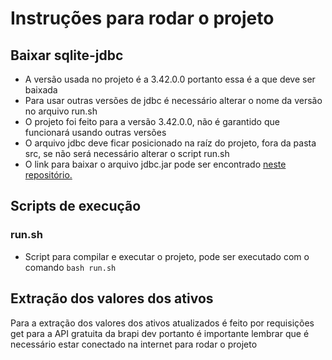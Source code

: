 # Instruções para rodar o projeto

## Baixar sqlite-jdbc

- A versão usada no projeto é a 3.42.0.0 portanto essa é a que deve ser baixada
- Para usar outras versões de jdbc é necessário alterar o nome da versão no arquivo run.sh
- O projeto foi feito para a versão 3.42.0.0, não é garantido que funcionará usando outras versões
- O arquivo jdbc deve ficar posicionado na raíz do projeto, fora da pasta src, se não será necessário alterar o script run.sh
- O link para baixar o arquivo jdbc.jar pode ser encontrado [neste repositório.](https://github.com/xerial/sqlite-jdbc)

## Scripts de execução

### run.sh

- Script para compilar e executar o projeto, pode ser executado com o comando ```bash run.sh```

## Extração dos valores dos ativos

Para a extração dos valores dos ativos atualizados é feito por requisições get para a API gratuita da brapi dev portanto é importante lembrar que é necessário estar conectado na internet para rodar o projeto